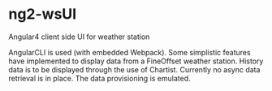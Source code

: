 # ng2-wsUI
Angular4 client side UI for weather station

AngularCLI is used (with embedded Webpack).
Some simplistic features have implemented to display data from a FineOffset weather station.
History data is to be displayed through the use of Chartist.
Currently no async data retrieval is in place. The data provisioning is emulated.
